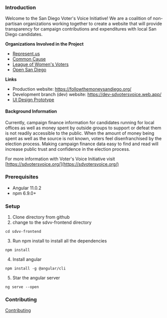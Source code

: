 <!--
Template for contributing guide for all projects
-->

### Introduction

Welcome to the San Diego Voter's Voice Initiative! We are a coalition of non-partisan organizations working together to create a website that will provide transparency for campaign contributions and expenditures with local San Diego candidates.

**Organizations Involved in the Project**

* [Represent.us](https://represent.us/)
* [Common Cause](https://www.commoncause.org/)
* [League of Women's Voters](https://www.lwv.org/)
* [Open San Diego](https://opensandiego.org/)

**Links**
* Production website: https://followthemoneysandiego.org/
* Development branch (dev) website: https://dev-sdvotersvoice.web.app/
* [UI Design Prototype](https://xd.adobe.com/view/2515850f-37db-4f50-5de2-93d5cec8d021-5324/)

#### Background Information

Currently, campaign finance information for candidates running for local offices as well as money spent by outside groups to support or defeat them is not readily accessible to the public.  When the amount of money being spent as well as the source is not known, voters feel disenfranchised by the election process.  Making campaign finance data easy to find and read will increase public trust and confidence in the election process.

For more information with Voter's Voice Initiative visit [https://sdvotersvoice.org/](https://sdvotersvoice.org/)

### Prerequisites
* Angular 11.0.2
* npm 6.9.0+

### Setup
1. Clone directory from github
2. change to the sdvv-frontend directory
```
cd sdvv-frontend
```
3. Run npm install to install all the dependencies 
```
npm install
```
4. Install angular
```
npm install -g @angular/cli
```
5. Star the angular server
```
ng serve --open
```

### Contributing

[Contributing](https://github.com/opensandiego/sdvv-frontend/blob/master/CONTRIBUTING.md)
